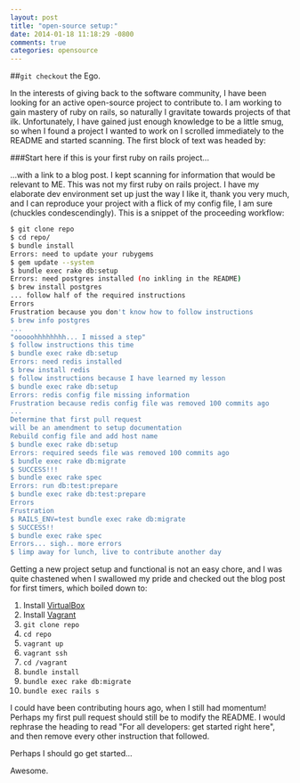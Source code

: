 ```yaml
---
layout: post
title: "open-source setup:"
date: 2014-01-18 11:18:29 -0800
comments: true
categories: opensource
---
```


##``git checkout`` the Ego.

In the interests of giving back to the software community, I have been looking for an active open-source project to contribute to. I am working to gain mastery of ruby on rails, so naturally I gravitate towards projects of that ilk. Unfortunately, I have gained just enough knowledge to be a little smug, so when I found a project I wanted to work on I scrolled immediately to the README and started scanning.<!--more--> The first block of text was headed by:

###Start here if this is your first ruby on rails project...

...with a link to a blog post. I kept scanning for information that would be relevant to ME. This was not my first ruby on rails project. I have my elaborate dev environment set up just the way I like it, thank you very much, and I can reproduce your project with a flick of my config file, I am sure (chuckles condescendingly). This is a snippet of the proceeding workflow:

```bash Workflow of the egotistical programmer.
$ git clone repo
$ cd repo/
$ bundle install
Errors: need to update your rubygems
$ gem update --system
$ bundle exec rake db:setup
Errors: need postgres installed (no inkling in the README)
$ brew install postgres
... follow half of the required instructions
Errors
Frustration because you don't know how to follow instructions
$ brew info postgres
...
"ooooohhhhhhhh... I missed a step"
$ follow instructions this time
$ bundle exec rake db:setup
Errors: need redis installed
$ brew install redis
$ follow instructions because I have learned my lesson
$ bundle exec rake db:setup
Errors: redis config file missing information
Frustration because redis config file was removed 100 commits ago
...
Determine that first pull request
will be an amendment to setup documentation
Rebuild config file and add host name
$ bundle exec rake db:setup
Errors: required seeds file was removed 100 commits ago
$ bundle exec rake db:migrate
$ SUCCESS!!!
$ bundle exec rake spec
Errors: run db:test:prepare
$ bundle exec rake db:test:prepare
Errors
Frustration
$ RAILS_ENV=test bundle exec rake db:migrate
$ SUCCESS!!
$ bundle exec rake spec
Errors... sigh.. more errors
$ limp away for lunch, live to contribute another day
```

Getting a new project setup and functional is not an easy chore, and I was quite chastened when I swallowed my pride and checked out the blog post for first timers, which boiled down to:

1. Install [VirtualBox](https://www.virtualbox.org/wiki/Downloads)
2. Install [Vagrant](http://www.vagrantup.com/)
3. ```git clone repo```
4. ```cd repo```
5. ```vagrant up```
6. ```vagrant ssh```
7. ```cd /vagrant```
8. ```bundle install```
9. ```bundle exec rake db:migrate```
10. ```bundle exec rails s```

I could have been contributing hours ago, when I still had momentum! Perhaps my first pull request should still be to modify the README. I would rephrase the heading to read "For all developers: get started right here", and then remove every other instruction that followed.

Perhaps I should go get started...

Awesome.